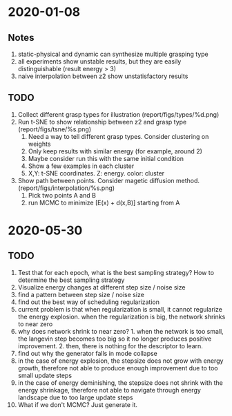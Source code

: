 # 2020-01-08
## Notes
1. static-physical and dynamic can synthesize multiple grasping type
2. all experiments show unstable results, but they are easily distinguishable (result energy > 3)
3. naive interpolation between z2 show unstatisfactory results
## TODO
1. Collect different grasp types for illustration (report/figs/types/%d.png)
2. Run t-SNE to show relationship between z2 and grasp type (report/figs/tsne/%s.png)
   1. Need a way to tell different grasp types. Consider clustering on weights
   2. Only keep results with similar energy (for example, around 2)
   3. Maybe consider run this with the same initial condition
   4. Show a few examples in each cluster
   5. X,Y: t-SNE coordinates. Z: energy. color: cluster
3. Show path between points. Consider magetic diffusion method. (report/figs/interpolation/%s.png)
   1. Pick two points A and B
   2. run MCMC to minimize [E(x) + d(x,B)] starting from A

# 2020-05-30
## TODO
1. Test that for each epoch, what is the best sampling strategy? How to determine the best sampling strategy
  1. Visualize energy changes at different step size / noise size
  2. find a pattern between step size / noise size
2. find out the best way of scheduling regularization
  1. current problem is that when regularization is small, it cannot regularize the energy explosion. when the regularization is big, the network shrinks to near zero
  2. why does network shrink to near zero? 
    1. when the network is too small, the langevin step becomes too big so it no longer produces positive improvement. 
    2. then, there is nothing for the descriptor to learn. 
3. find out why the generator falls in mode collapse
  1. in the case of energy explosion, the stepsize does not grow with energy growth, therefore not able to produce enough improvement due to too small update steps
  2. in the case of energy deminishing, the stepsize does not shrink with the energy shrinkage, therefore not able to navigate through energy landscape due to too large update steps
3. What if we don't MCMC? Just generate it.